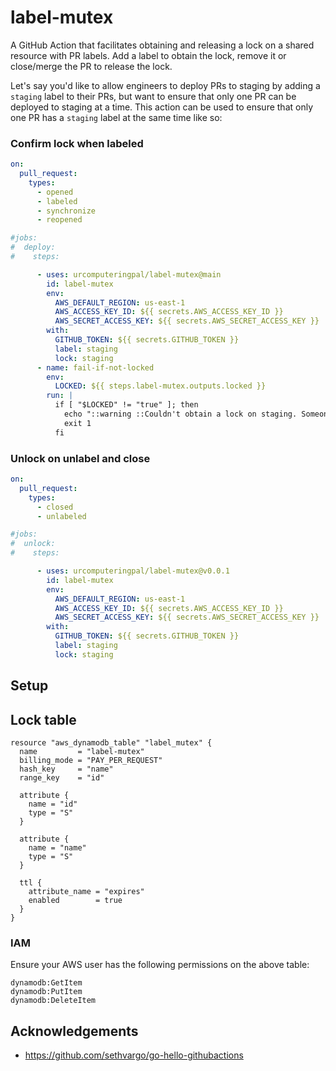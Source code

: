 # label-mutex

A GitHub Action that facilitates obtaining and releasing a lock on a shared resource with PR labels. Add a label to obtain the lock, remove it or close/merge the PR to release the lock.

Let's say you'd like to allow engineers to deploy PRs to staging by adding a `staging` label to their PRs, but want to ensure that only one PR can be deployed to staging at a time. This action can be used to ensure that only one PR has a `staging` label at the same time like so:

### Confirm lock when labeled

```yaml
on:
  pull_request:
    types:
      - opened
      - labeled
      - synchronize
      - reopened

#jobs:
#  deploy:
#    steps:

      - uses: urcomputeringpal/label-mutex@main
        id: label-mutex
        env:
          AWS_DEFAULT_REGION: us-east-1
          AWS_ACCESS_KEY_ID: ${{ secrets.AWS_ACCESS_KEY_ID }}
          AWS_SECRET_ACCESS_KEY: ${{ secrets.AWS_SECRET_ACCESS_KEY }}
        with:
          GITHUB_TOKEN: ${{ secrets.GITHUB_TOKEN }}
          label: staging
          lock: staging
      - name: fail-if-not-locked
        env:
          LOCKED: ${{ steps.label-mutex.outputs.locked }}
        run: |
          if [ "$LOCKED" != "true" ]; then
            echo "::warning ::Couldn't obtain a lock on staging. Someone may already be using it: https://github.com/$GITHUB_REPOSITORY/deployments"
            exit 1
          fi
```

### Unlock on unlabel and close

```yaml
on:
  pull_request:
    types:
      - closed
      - unlabeled

#jobs:
#  unlock:
#    steps:

      - uses: urcomputeringpal/label-mutex@v0.0.1
        id: label-mutex
        env:
          AWS_DEFAULT_REGION: us-east-1
          AWS_ACCESS_KEY_ID: ${{ secrets.AWS_ACCESS_KEY_ID }}
          AWS_SECRET_ACCESS_KEY: ${{ secrets.AWS_SECRET_ACCESS_KEY }}
        with:
          GITHUB_TOKEN: ${{ secrets.GITHUB_TOKEN }}
          label: staging
          lock: staging
```

## Setup

## Lock table

```hcl
resource "aws_dynamodb_table" "label_mutex" {
  name         = "label-mutex"
  billing_mode = "PAY_PER_REQUEST"
  hash_key     = "name"
  range_key    = "id"

  attribute {
    name = "id"
    type = "S"
  }

  attribute {
    name = "name"
    type = "S"
  }

  ttl {
    attribute_name = "expires"
    enabled        = true
  }
}
```

### IAM

Ensure your AWS user has the following permissions on the above table:

```
dynamodb:GetItem
dynamodb:PutItem
dynamodb:DeleteItem
```

## Acknowledgements

* https://github.com/sethvargo/go-hello-githubactions